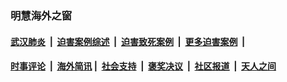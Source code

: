 
### 明慧海外之窗

####  [武汉肺炎](indexes/365.md?t=01190800) &nbsp;|&nbsp;  [迫害案例综述](indexes/328.md?t=01190800) &nbsp;|&nbsp; [迫害致死案例](indexes/277.md?t=01190800)  &nbsp;|&nbsp; [更多迫害案例](indexes/81.md?t=01190800)  &nbsp;|&nbsp; 
####  [时事评论](indexes/251.md?t=01190800) &nbsp;|&nbsp; [海外简讯](indexes/245.md?t=01190800)&nbsp;|&nbsp;  [社会支持](indexes/140.md?t=01190800) &nbsp;|&nbsp; [褒奖决议](indexes/282.md?t=01190800) &nbsp;|&nbsp; [社区报道](indexes/91.md?t=01190800)  &nbsp;|&nbsp; [天人之间](indexes/78.md?t=01190800) 

